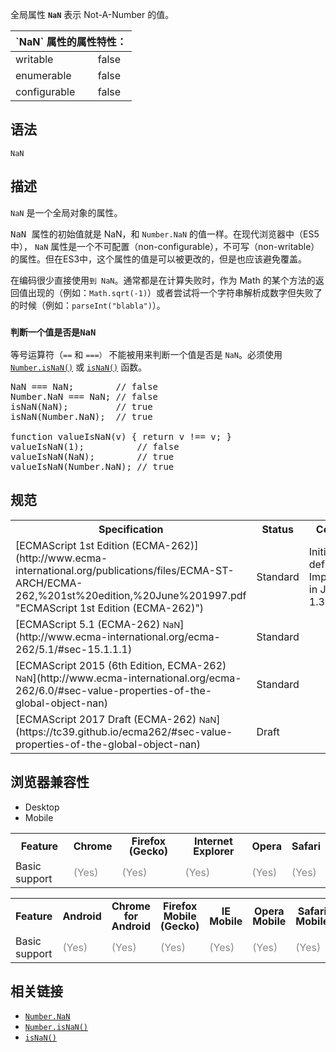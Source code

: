 全局属性 **`NaN`** 表示 Not-A-Number 的值。

<table class="standard-table">

<thead>

<tr>

<th class="header" colspan="2">`NaN` 属性的属性特性：</th>

</tr>

</thead>

<tbody>

<tr>

<td>writable</td>

<td>false</td>

</tr>

<tr>

<td>enumerable</td>

<td>false</td>

</tr>

<tr>

<td>configurable</td>

<td>false</td>

</tr>

</tbody>

</table>

## 语法

    NaN

## 描述

`NaN` 是一个全局对象的属性。

<font face="monospace">NaN </font>属性的初始值就是 NaN，和 `Number.NaN` 的值一样。在现代浏览器中（ES5中）， `NaN` 属性是一个不可配置（non-configurable），不可写（non-writable）的属性。但在ES3中，这个属性的值是可以被更改的，但是也应该避免覆盖。

在编码很少直接使用`到 NaN`。通常都是在计算失败时，作为 Math 的某个方法的返回值出现的（例如：`Math.sqrt(-1)`）或者尝试将一个字符串解析成数字但失败了的时候（例如：`parseInt("blabla")`）。

### `判断一个值是否是NaN`

等号运算符（`==` 和 `===）` 不能被用来判断一个值是否是 `NaN`。必须使用 [`Number.isNaN()`](/zh-CN/docs/Web/JavaScript/Reference/Global_Objects/Number/isNaN "Number.isNaN() 方法用来检测传入的值是否是 NaN。该方法比传统的全局函数 isNaN() 更可靠。") 或 [`isNaN()`](/zh-CN/docs/Web/JavaScript/Reference/Global_Objects/isNaN "isNaN() 函数用来判断一个值是否为 NaN。注：isNaN函数包含一些非常有意思的强制转换规则；你也可以通过 ECMAScript 6 中定义的 Number.isNaN() 或者 typeof 来判断一个值是否为非数值。") 函数。

<pre class="brush: js">NaN === NaN;        // false
Number.NaN === NaN; // false
isNaN(NaN);         // true
isNaN(Number.NaN);  // true

function valueIsNaN(v) { return v !== v; }
valueIsNaN(1);          // false
valueIsNaN(NaN);        // true
valueIsNaN(Number.NaN); // true</pre>

## 规范

<table class="standard-table">

<tbody>

<tr>

<th scope="col">Specification</th>

<th scope="col">Status</th>

<th scope="col">Comment</th>

</tr>

<tr>

<td>[ECMAScript 1st Edition (ECMA-262)](http://www.ecma-international.org/publications/files/ECMA-ST-ARCH/ECMA-262,%201st%20edition,%20June%201997.pdf "ECMAScript 1st Edition (ECMA-262)")</td>

<td><span class="spec-Standard">Standard</span></td>

<td>Initial definition. Implemented in JavaScript 1.3</td>

</tr>

<tr>

<td>[ECMAScript 5.1 (ECMA-262)  
<small lang="zh-CN">NaN</small>](http://www.ecma-international.org/ecma-262/5.1/#sec-15.1.1.1)</td>

<td><span class="spec-Standard">Standard</span></td>

<td> </td>

</tr>

<tr>

<td>[ECMAScript 2015 (6th Edition, ECMA-262)  
<small lang="zh-CN">NaN</small>](http://www.ecma-international.org/ecma-262/6.0/#sec-value-properties-of-the-global-object-nan)</td>

<td><span class="spec-Standard">Standard</span></td>

<td> </td>

</tr>

<tr>

<td>[ECMAScript 2017 Draft (ECMA-262)  
<small lang="zh-CN">NaN</small>](https://tc39.github.io/ecma262/#sec-value-properties-of-the-global-object-nan)</td>

<td><span class="spec-Draft">Draft</span></td>

<td> </td>

</tr>

</tbody>

</table>

## 浏览器兼容性

<div class="htab"><a name="AutoCompatibilityTable" id="AutoCompatibilityTable"></a>

*   <a>Desktop</a>
*   <a>Mobile</a>

</div>

<div id="compat-desktop">

<table class="compat-table">

<tbody>

<tr>

<th style="line-height: 16px;">Feature</th>

<th style="line-height: 16px;">Chrome</th>

<th style="line-height: 16px;">Firefox (Gecko)</th>

<th style="line-height: 16px;">Internet Explorer</th>

<th style="line-height: 16px;">Opera</th>

<th style="line-height: 16px;">Safari</th>

</tr>

<tr>

<td>Basic support</td>

<td><span title="Please update this with the earliest version of support." style="color: #888;">(Yes)</span></td>

<td><span title="Please update this with the earliest version of support." style="color: #888;">(Yes)</span></td>

<td><span title="Please update this with the earliest version of support." style="color: #888;">(Yes)</span></td>

<td><span title="Please update this with the earliest version of support." style="color: #888;">(Yes)</span></td>

<td><span title="Please update this with the earliest version of support." style="color: #888;">(Yes)</span></td>

</tr>

</tbody>

</table>

</div>

<div id="compat-mobile">

<table class="compat-table">

<tbody>

<tr>

<th style="line-height: 16px;">Feature</th>

<th style="line-height: 16px;">Android</th>

<th style="line-height: 16px;">Chrome for Android</th>

<th style="line-height: 16px;">Firefox Mobile (Gecko)</th>

<th style="line-height: 16px;">IE Mobile</th>

<th style="line-height: 16px;">Opera Mobile</th>

<th style="line-height: 16px;">Safari Mobile</th>

</tr>

<tr>

<td>Basic support</td>

<td><span title="Please update this with the earliest version of support." style="color: #888;">(Yes)</span></td>

<td><span title="Please update this with the earliest version of support." style="color: #888;">(Yes)</span></td>

<td><span title="Please update this with the earliest version of support." style="color: #888;">(Yes)</span></td>

<td><span title="Please update this with the earliest version of support." style="color: #888;">(Yes)</span></td>

<td><span title="Please update this with the earliest version of support." style="color: #888;">(Yes)</span></td>

<td><span title="Please update this with the earliest version of support." style="color: #888;">(Yes)</span></td>

</tr>

</tbody>

</table>

</div>

## 相关链接

*   [`Number.NaN`](/zh-CN/docs/Web/JavaScript/Reference/Global_Objects/Number/NaN "Number.NaN 表示“非数字”（Not-A-Number）。和 NaN 相同。")
*   [`Number.isNaN()`](/zh-CN/docs/Web/JavaScript/Reference/Global_Objects/Number/isNaN "Number.isNaN() 方法用来检测传入的值是否是 NaN。该方法比传统的全局函数 isNaN() 更可靠。")
*   [`isNaN()`](/zh-CN/docs/Web/JavaScript/Reference/Global_Objects/isNaN "isNaN() 函数用来判断一个值是否为 NaN。注：isNaN函数包含一些非常有意思的强制转换规则；你也可以通过 ECMAScript 6 中定义的 Number.isNaN() 或者 typeof 来判断一个值是否为非数值。")